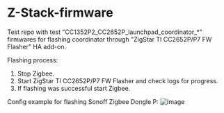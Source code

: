 # Z-Stack-firmware
Test repo with test "CC1352P2_CC2652P_launchpad_coordinator_*" firmwares for flashing coordinator through "ZigStar TI CC2652P/P7 FW Flasher" HA add-on.

Flashing process:
1) Stop Zigbee.
2) Start ZigStar TI CC2652P/P7 FW Flasher and check logs for progress.
3) If flashing was successful start Zigbee.

Config example for flashing Sonoff Zigbee Dongle P:
![image](https://github.com/user-attachments/assets/9d563024-e9d2-4c34-92c1-fec17f8572bb)
